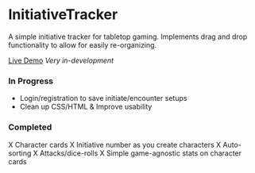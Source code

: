 # InitiativeTracker

A simple initiative tracker for tabletop gaming. Implements drag and drop functionality to allow for easily re-organizing.

[Live Demo](http://34.221.24.81/)
*Very in-development*

### In Progress
* Login/registration to save initiate/encounter setups
* Clean up CSS/HTML & Improve usability

### Completed
X Character cards 
X Initiative number as you create characters
X Auto-sorting
X Attacks/dice-rolls
X Simple game-agnostic stats on character cards
